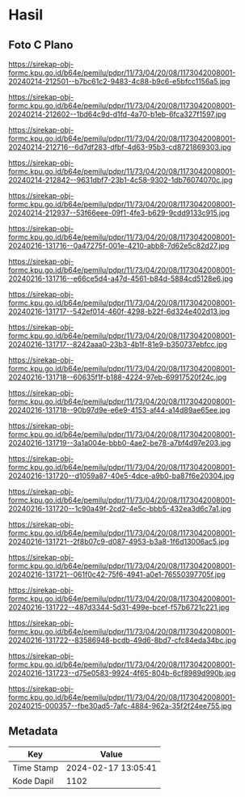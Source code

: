 # Hasil

## Foto C Plano

https://sirekap-obj-formc.kpu.go.id/b64e/pemilu/pdpr/11/73/04/20/08/1173042008001-20240214-212501--b7bc61c2-9483-4c88-b9c6-e5bfcc1156a5.jpg

https://sirekap-obj-formc.kpu.go.id/b64e/pemilu/pdpr/11/73/04/20/08/1173042008001-20240214-212602--1bd64c9d-d1fd-4a70-b1eb-6fca327f1597.jpg

https://sirekap-obj-formc.kpu.go.id/b64e/pemilu/pdpr/11/73/04/20/08/1173042008001-20240214-212716--6d7df283-dfbf-4d63-95b3-cd8721869303.jpg

https://sirekap-obj-formc.kpu.go.id/b64e/pemilu/pdpr/11/73/04/20/08/1173042008001-20240214-212842--9631dbf7-23b1-4c58-9302-1db76074070c.jpg

https://sirekap-obj-formc.kpu.go.id/b64e/pemilu/pdpr/11/73/04/20/08/1173042008001-20240214-212937--53f66eee-09f1-4fe3-b629-9cdd9133c915.jpg

https://sirekap-obj-formc.kpu.go.id/b64e/pemilu/pdpr/11/73/04/20/08/1173042008001-20240216-131716--0a47275f-001e-4210-abb8-7d62e5c82d27.jpg

https://sirekap-obj-formc.kpu.go.id/b64e/pemilu/pdpr/11/73/04/20/08/1173042008001-20240216-131716--e66ce5d4-a47d-4561-b84d-5884cd5128e6.jpg

https://sirekap-obj-formc.kpu.go.id/b64e/pemilu/pdpr/11/73/04/20/08/1173042008001-20240216-131717--542ef014-460f-4298-b22f-6d324e402d13.jpg

https://sirekap-obj-formc.kpu.go.id/b64e/pemilu/pdpr/11/73/04/20/08/1173042008001-20240216-131717--8242aaa0-23b3-4b1f-81e9-b350737ebfcc.jpg

https://sirekap-obj-formc.kpu.go.id/b64e/pemilu/pdpr/11/73/04/20/08/1173042008001-20240216-131718--60635f1f-b188-4224-97eb-69917520f24c.jpg

https://sirekap-obj-formc.kpu.go.id/b64e/pemilu/pdpr/11/73/04/20/08/1173042008001-20240216-131718--90b97d9e-e6e9-4153-af44-a14d89ae65ee.jpg

https://sirekap-obj-formc.kpu.go.id/b64e/pemilu/pdpr/11/73/04/20/08/1173042008001-20240216-131719--3a1a004e-bbb0-4ae2-be78-a7bf4d97e203.jpg

https://sirekap-obj-formc.kpu.go.id/b64e/pemilu/pdpr/11/73/04/20/08/1173042008001-20240216-131720--d1059a87-40e5-4dce-a9b0-ba87f6e20304.jpg

https://sirekap-obj-formc.kpu.go.id/b64e/pemilu/pdpr/11/73/04/20/08/1173042008001-20240216-131720--1c90a49f-2cd2-4e5c-bbb5-432ea3d6c7a1.jpg

https://sirekap-obj-formc.kpu.go.id/b64e/pemilu/pdpr/11/73/04/20/08/1173042008001-20240216-131721--2f8b07c9-d087-4953-b3a8-1f6d13006ac5.jpg

https://sirekap-obj-formc.kpu.go.id/b64e/pemilu/pdpr/11/73/04/20/08/1173042008001-20240216-131721--061f0c42-75f6-4941-a0e1-76550397705f.jpg

https://sirekap-obj-formc.kpu.go.id/b64e/pemilu/pdpr/11/73/04/20/08/1173042008001-20240216-131722--487d3344-5d31-499e-bcef-f57b6721c221.jpg

https://sirekap-obj-formc.kpu.go.id/b64e/pemilu/pdpr/11/73/04/20/08/1173042008001-20240216-131722--83586948-bcdb-49d6-8bd7-cfc84eda34bc.jpg

https://sirekap-obj-formc.kpu.go.id/b64e/pemilu/pdpr/11/73/04/20/08/1173042008001-20240216-131723--d75e0583-9924-4f65-804b-6cf8989d990b.jpg

https://sirekap-obj-formc.kpu.go.id/b64e/pemilu/pdpr/11/73/04/20/08/1173042008001-20240215-000357--fbe30ad5-7afc-4884-962a-35f2f24ee755.jpg


## Metadata

| Key        | Value               |
| ---------- | ------------------- |
| Time Stamp | 2024-02-17 13:05:41 |
| Kode Dapil | 1102                |



